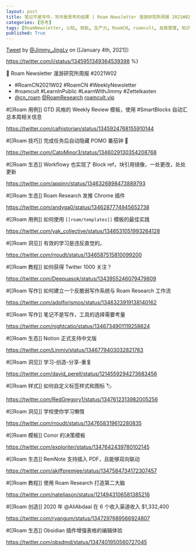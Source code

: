 ```yaml
---
layout: post
title: 笔记不是写作，写作是思考的结果 | Roam Newsletter 漫游研究所周报 2021W02
categories: [思考]
tags: [RoamNewsletter, 认知, 效能, 生产力, RoamCN, roamcult, 自我管理, 知识创造, RoamResearch]
published: True
---
```


[Tweet](https://twitter.com/i/status/1345951349364539398) by [@Jimmy_JingLv](https://twitter.com/Jimmy_JingLv) on [[January 4th, 2021]]:

https://twitter.com/i/status/1345951349364539398 %}

📮 Roam Newsletter 漫游研究所周报 #2021W02

- #RoamCN2021W02 #RoamCN #WeeklyNewsletter
- #roamcult #LearnInPublic #LearnWithJimmy #Zettelkasten
- [@cn_roam](https://twitter.com/cn_roam) [@RoamResearch](https://twitter.com/RoamResearch) [roamcult.vip](https://roamcult.vip)

#[[Roam 用例]] GTD 风格的 Weekly Review 模板，使用 #SmartBlocks 自动汇总本周相关信息

https://twitter.com/calhistorian/status/1345924768155910144

#[[Roam 技巧]] 完成任务后自动隐藏 POMO 番茄钟 🍅

https://twitter.com/CatoMinor3/status/1346029130354208768

#[[Roam 生态]] Workflowy 也实现了 Block ref，块引用镜像，一处更改，处处更新

https://twitter.com/appinn/status/1346326898473889793

#[[Roam 生态]] Roam Research 发推 Chrome 插件

https://twitter.com/andyga0/status/1346287774945652738

#[[Roam 用例]] 如何使用 `[[roam/templates]]` 模板的最佳实践

https://twitter.com/yak_collective/status/1346531051993264128

#[[Roam 洞见]] 有效的学习是违反直觉的。

https://twitter.com/rroudt/status/1346587515810099200

#[[Roam 教程]] 如何获得 Twitter 1000 关注？

https://twitter.com/Deepuasok/status/1343955246079479809

#[[Roam 写作]] 如何建立一个反脆弱写作系统与 Roam Research 工作流

https://twitter.com/adolforismos/status/1346323919138140162

#[[Roam 写作]] 笔记不是写作，工具的选择需要考量

https://twitter.com/nightcatio/status/1346734901119258624

#[[Roam 生态]] Notion 正式支持中文版

https://twitter.com/Linmiv/status/1346779403032821763

#[[Roam 洞见]] 学习-创造-分享-重复

https://twitter.com/david_perell/status/1214559294273683456

#[[Roam 样式]] 如何自定义标签样式和图标 🏷

https://twitter.com/RedGregory1/status/1347612313982005256

#[[Roam 洞见]] 学校使你学习懒惰

https://twitter.com/rroudt/status/1347658319612280835

#[[Roam 模板]] Conor 的决策模板

https://twitter.com/exploriter/status/1347642439780102145

#[[Roam 生态]] RemNote 支持插入 PDF，且能够双向联动

https://twitter.com/akiffpremjee/status/1347584734172307457

#[[Roam 教程]] 使用 Roam Research 打造第二大脑

https://twitter.com/nateliason/status/1214943106581385216

#[[Roam 创造]] 2020 年 @AliAbdaal 在 6 个收入渠道收入 \$1,332,400

https://twitter.com/ryangum/status/1347297689566924807

#[[Roam 生态]] Obsidian 插件增强表格的编辑体验

https://twitter.com/obsdmd/status/1347401950560727045

